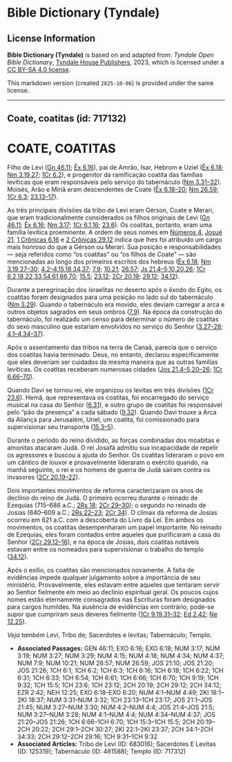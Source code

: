 # Bible Dictionary (Tyndale)

## License Information

**Bible Dictionary (Tyndale)** is based on and adapted from: _Tyndale Open Bible Dictionary_, [Tyndale House Publishers](https://tyndaleopenresources.com/), 2023, which is licensed under a [CC BY-SA 4.0 license](https://creativecommons.org/licenses/by-sa/4.0/legalcode.en).

This markdown version (created `2025-10-06`) is provided under the same license.



--------------------------------

## Coate, coatitas (id: 717132)

COATE, COATITAS
===============

Filho de Levi ([Gn 46\.11](https://ref.ly/Gen46:11); [Êx 6\.16](https://ref.ly/Exod6:16)), pai de Amrão, Isar, Hebrom e Uziel ([Êx 6\.18](https://ref.ly/Exod6:18); [Nm 3\.19,27](https://ref.ly/Num3:19,Num3:27); [1Cr 6\.2](https://ref.ly/1Chr6:2)), e progenitor da ramificação coatita das famílias levíticas que eram responsáveis pelo serviço do tabernáculo ([Nm 3\.31–32](https://ref.ly/Num3:31-Num3:32)). Moisés, Arão e Miriã eram descendentes de Coate ([Êx 6\.18–20](https://ref.ly/Exod6:18-Exod6:20); [Nm 26\.59](https://ref.ly/Num26:59); [1Cr 6\.3](https://ref.ly/1Chr6:3); [23\.13–17](https://ref.ly/1Chr23:13-1Chr23:17)).

As três principais divisões da tribo de Levi eram Gérson, Coate e Merari, que eram tradicionalmente considerados os filhos originais de Levi ([Gn 46\.11](https://ref.ly/Gen46:11); [Êx 6\.16](https://ref.ly/Exod6:16); [Nm 3\.17](https://ref.ly/Num3:17); [1Cr 6\.1,16](https://ref.ly/1Chr6:1,1Chr6:16); [23\.6](https://ref.ly/1Chr23:6)). Os coatitas, portanto, eram uma família levítica proeminente. A ordem de seus nomes em [Números 4](https://ref.ly/Num4:1-Num4:49), [Josué 21](https://ref.ly/Josh21:1-Josh21:45), [1 Crônicas 6\.16](https://ref.ly/1Chr6:16) e [2 Crônicas 29\.12](https://ref.ly/2Chr29:12) indica que lhes foi atribuído um cargo mais honroso do que a Gérson ou Merari. Sua posição e responsabilidades — seja referidos como “os coatitas” ou “os filhos de Coate” — são mencionadas ao longo dos primeiros escritos dos hebreus ([Êx 6\.18](https://ref.ly/Exod6:18); [Nm 3\.19,27–30](https://ref.ly/Num3:19,Num3:27-Num3:30); [4\.2–4,15,18,34,37](https://ref.ly/Num4:2-Num4:4,Num4:15,Num4:18,Num4:34,Num4:37); [7\.9](https://ref.ly/Num7:9); [10\.21](https://ref.ly/Num10:21); [26\.57](https://ref.ly/Num26:57); [Js 21\.4–5,10,20,26](https://ref.ly/Josh21:4-Josh21:5,Josh21:10,Josh21:20,Josh21:26); [1Cr 6\.2,18,22,33,54,61,66,70](https://ref.ly/1Chr6:2,1Chr6:18,1Chr6:22,1Chr6:33,1Chr6:54,1Chr6:61,1Chr6:66,1Chr6:70); [15\.5](https://ref.ly/1Chr15:5); [23\.12](https://ref.ly/1Chr23:12); [2Cr 20\.19](https://ref.ly/2Chr20:19); [29\.12](https://ref.ly/2Chr29:12); [34\.12](https://ref.ly/2Chr34:12)).

Durante a peregrinação dos israelitas no deserto após o êxodo do Egito, os coatitas foram designados para uma posição no lado sul do tabernáculo ([Nm 3\.29](https://ref.ly/Num3:29)). Quando o tabernáculo era movido, eles deviam carregar a arca e outros objetos sagrados em seus ombros ([7\.9](https://ref.ly/Num7:9)). Na época da construção do tabernáculo, foi realizado um censo para determinar o número de coatitas do sexo masculino que estariam envolvidos no serviço do Senhor ([3\.27–28](https://ref.ly/Num3:27-Num3:28); [4\.1–4,34–37](https://ref.ly/Num4:1-Num4:4,Num4:34-Num4:37)).

Após o assentamento das tribos na terra de Canaã, parecia que o serviço dos coatitas havia terminado. Deus, no entanto, declarou especificamente que eles deveriam ser cuidados da mesma maneira que as outras famílias levíticas. Os coatitas receberam numerosas cidades ([Jos 21\.4–5,20–26](https://ref.ly/Josh21:4-Josh21:5,Josh21:20-Josh21:26); [1Cr 6\.66–70](https://ref.ly/1Chr6:66-1Chr6:70)).

Quando Davi se tornou rei, ele organizou os levitas em três divisões ([1Cr 23\.6](https://ref.ly/1Chr23:6)). Hemã, que representava os coatitas, foi encarregado do serviço musical na casa do Senhor ([6\.31](https://ref.ly/1Chr6:31)), e outro grupo de coatitas foi responsável pelo “pão da presença” a cada sábado ([9\.32](https://ref.ly/1Chr9:32)). Quando Davi trouxe a Arca da Aliança para Jerusalém, Uriel, um coatita, foi comissionado para supervisionar seu transporte ([15\.3–5](https://ref.ly/1Chr15:3-1Chr15:5)).

Durante o período do reino dividido, as forças combinadas dos moabitas e amonitas atacaram Judá. O rei Josafá admitiu sua incapacidade de repelir os agressores e buscou a ajuda do Senhor. Os coatitas lideraram o povo em um cântico de louvor e provavelmente lideraram o exército quando, na manhã seguinte, o rei e os homens de guerra de Judá saíram contra os invasores ([2Cr 20\.19–22](https://ref.ly/2Chr20:19-2Chr20:22)).

Dois importantes movimentos de reforma caracterizaram os anos de declínio do reino de Judá. O primeiro ocorreu durante o reinado de Ezequias (715–686 a.C.; [2Rs 18](https://ref.ly/2Kgs18:1-2Kgs18:37); [2Cr 29–30](https://ref.ly/2Chr29:1-2Chr30:27)); o segundo no reinado de Josias (640–609 a.C.; [2Rs 22–23](https://ref.ly/2Kgs22:1-2Kgs23:37); [2Cr 34](https://ref.ly/2Chr34:1-2Chr34:33)). O clímax da reforma de Josias ocorreu em 621 a.C. com a descoberta do Livro da Lei. Em ambos os movimentos, os coatitas desempenharam um papel importante. No reinado de Ezequias, eles foram contados entre aqueles que purificaram a casa do Senhor ([2Cr 29\.12–16](https://ref.ly/2Chr29:12-2Chr29:16)), e na época de Josias, dois coatitas notáveis estavam entre os nomeados para supervisionar o trabalho do templo ([34\.12](https://ref.ly/2Chr34:12)).

Após o exílio, os coatitas são mencionados novamente. A falta de evidências impede qualquer julgamento sobre a importância de seu ministério. Provavelmente, eles estavam entre aqueles que tentaram servir ao Senhor fielmente em meio ao declínio espiritual geral. Os poucos cujos nomes estão eternamente consagrados nas Escrituras foram designados para cargos humildes. Na ausência de evidências em contrário, pode\-se supor que cumpriram seus deveres fielmente ([1Cr 9\.19,31–32](https://ref.ly/1Chr9:19,1Chr9:31-1Chr9:32); [Ed 2\.42](https://ref.ly/Ezra2:42); [Ne 12\.25](https://ref.ly/Neh12:25)).

*Veja também* Levi, Tribo de; Sacerdotes e levitas; Tabernáculo; Templo.

* **Associated Passages:** GEN 46:11; EXO 6:16; EXO 6:18; NUM 3:17; NUM 3:19; NUM 3:27; NUM 3:29; NUM 4:15; NUM 4:18; NUM 4:34; NUM 4:37; NUM 7:9; NUM 10:21; NUM 26:57; NUM 26:59; JOS 21:10; JOS 21:20; JOS 21:26; 1CH 6:1; 1CH 6:2; 1CH 6:3; 1CH 6:16; 1CH 6:18; 1CH 6:22; 1CH 6:31; 1CH 6:33; 1CH 6:54; 1CH 6:61; 1CH 6:66; 1CH 6:70; 1CH 9:19; 1CH 9:32; 1CH 15:5; 1CH 23:6; 1CH 23:12; 2CH 20:19; 2CH 29:12; 2CH 34:12; EZR 2:42; NEH 12:25; EXO 6:18–EXO 6:20; NUM 4:1–NUM 4:49; 2KI 18:1–2KI 18:37; NUM 3:31–NUM 3:32; 1CH 23:13–1CH 23:17; JOS 21:1–JOS 21:45; NUM 3:27–NUM 3:30; NUM 4:2–NUM 4:4; JOS 21:4–JOS 21:5; NUM 3:27–NUM 3:28; NUM 4:1–NUM 4:4; NUM 4:34–NUM 4:37; JOS 21:20–JOS 21:26; 1CH 6:66–1CH 6:70; 1CH 15:3–1CH 15:5; 2CH 20:19–2CH 20:22; 2CH 29:1–2CH 30:27; 2KI 22:1–2KI 23:37; 2CH 34:1–2CH 34:33; 2CH 29:12–2CH 29:16; 1CH 9:31–1CH 9:32
* **Associated Articles:** Tribo de Levi (ID: 683016); Sacerdotes E Levitas (ID: 125319); Tabernáculo (ID: 481588); Templo (ID: 717312)

